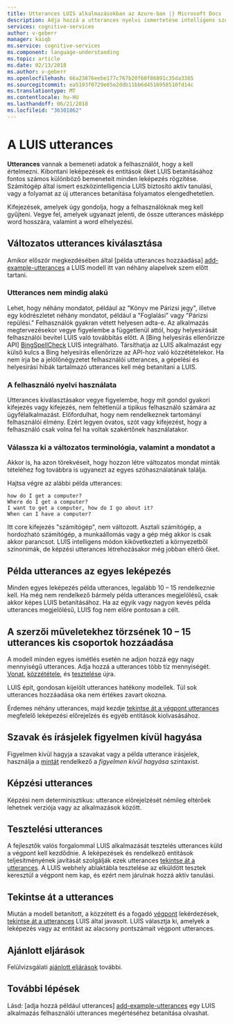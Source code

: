 ```yaml
---
title: Utterances LUIS alkalmazásokban az Azure-ban |} Microsoft Docs
description: Adja hozzá a utterances nyelvi ismertetése intelligens szolgáltatás (LUIS) alkalmazásokban.
services: cognitive-services
author: v-geberr
manager: kaiqb
ms.service: cognitive-services
ms.component: language-understanding
ms.topic: article
ms.date: 02/13/2018
ms.author: v-geberr
ms.openlocfilehash: 66a23876eebe177c767b20f60f86891c35da3385
ms.sourcegitcommit: ea5193f0729e85e2ddb11bb6d4516958510fd14c
ms.translationtype: MT
ms.contentlocale: hu-HU
ms.lasthandoff: 06/21/2018
ms.locfileid: "36301862"
---
```

# <a name="utterances-in-luis"></a>A LUIS utterances

**Utterances** vannak a bemeneti adatok a felhasználót, hogy a kell értelmezni. Kibontani leképezések és entitások őket LUIS betanításához fontos számos különböző bemeneteit minden leképezés rögzítése. Számítógép által ismert eszközintelligencia LUIS biztosító aktív tanulási, vagy a folyamat az új utterances betanítása folyamatos elengedhetetlen.

Kifejezések, amelyek úgy gondolja, hogy a felhasználóknak meg kell gyűjteni. Vegye fel, amelyek ugyanazt jelenti, de össze utterances másképp word hosszára, valamint a word elhelyezési. 

## <a name="how-to-choose-varied-utterances"></a>Változatos utterances kiválasztása
Amikor először megkezdésében által [példa utterances hozzáadása] [ add-example-utterances] a LUIS modell itt van néhány alapelvek szem előtt tartani.

### <a name="utterances-arent-always-well-formed"></a>Utterances nem mindig alakú
Lehet, hogy néhány mondatot, például az "Könyv me Párizsi jegy", illetve egy kódrészletet néhány mondatot, például a "Foglalási" vagy "Párizsi repülési."  Felhasználók gyakran vétett helyesen adta-e. Az alkalmazás megtervezésekor vegye figyelembe a függetlenül attól, hogy helyesírását felhasználói bevitel LUIS való továbbítás előtt. A [Bing helyesírás ellenőrizze API] [ BingSpellCheck] LUIS integrálható. Társíthatja az LUIS alkalmazást egy külső kulcs a Bing helyesírás ellenőrizze az API-hoz való közzétételekor. Ha nem írja be a jelölőnégyzetet felhasználói utterances, a gépelési és helyesírási hibák tartalmazó utterances kell még betanítani a LUIS.

### <a name="use-the-representative-language-of-the-user"></a>A felhasználó nyelvi használata
Utterances kiválasztásakor vegye figyelembe, hogy mit gondol gyakori kifejezés vagy kifejezés, nem feltétlenül a tipikus felhasználó számára az ügyfélalkalmazást. Előfordulhat, hogy nem rendelkeznek tartományi felhasználói élmény. Ezért legyen óvatos, szót vagy kifejezést, hogy a felhasználó csak volna fel ha voltak szakértőnek használatakor.

### <a name="choose-varied-terminology-as-well-as-phrasing"></a>Válassza ki a változatos terminológia, valamint a mondatot a
Akkor is, ha azon törekvéseit, hogy hozzon létre változatos mondat minták tételéhez fog továbbra is ugyanezt az egyes szóhasználatának találja.

Hajtsa végre az alábbi példa utterances:
```
how do I get a computer?
Where do I get a computer?
I want to get a computer, how do I go about it?
When can I have a computer? 
```
Itt core kifejezés "számítógép", nem változott. Asztali számítógép, a hordozható számítógép, a munkaállomás vagy a gép még akkor is csak akkor parancsot. LUIS intelligens módon kikövetkezteti a környezetből szinonimák, de képzési utterances létrehozásakor még jobban eltérő őket.

## <a name="example-utterances-in-each-intent"></a>Példa utterances az egyes leképezés
Minden egyes leképezés példa utterances, legalább 10 – 15 rendelkeznie kell. Ha még nem rendelkező bármely példa utterances megjelölésű, csak akkor képes LUIS betanításához. Ha az egyik vagy nagyon kevés példa utterances megjelölésű, LUIS fog nem előre pontosan a célt. 

## <a name="add-small-groups-of-10-15-utterances-for-each-authoring-iteration"></a>A szerzői műveletekhez törzsének 10 – 15 utterances kis csoportok hozzáadása
A modell minden egyes ismétlés esetén ne adjon hozzá egy nagy mennyiségű utterances. Adja hozzá a utterances több tíz mennyiségét. [Vonat](luis-how-to-train.md), [közzététele](publishapp.md), és [tesztelése](interactive-test.md) újra.  

LUIS épít, gondosan kijelölt utterances hatékony modellek. Túl sok utterances hozzáadása oka nem értékes zavart okozna.  

Érdemes néhány utterances, majd kezdje [tekintse át a végpont utterances](label-suggested-utterances.md) megfelelő leképezési előrejelzés és egyéb entitások kiolvasásához.

## <a name="ignoring-words-and-punctuation"></a>Szavak és írásjelek figyelmen kívül hagyása
Figyelmen kívül hagyja a szavakat vagy a példa utterance írásjelek, használja a [mintát](luis-concept-patterns.md#pattern-syntax) rendelkező a _figyelmen kívül hagyása_ szintaxist. 

## <a name="training-utterances"></a>Képzési utterances
Képzési nem determinisztikus: utterance előrejelzését némileg eltérőek lehetnek verziója vagy az alkalmazások között.

## <a name="testing-utterances"></a>Tesztelési utterances 

A fejlesztők valós forgalommal LUIS alkalmazását tesztelés utterances küld a végpont kell kezdődnie. A leképezések és rendelkező entitások teljesítményének javítását szolgálják ezek utterances [tekintse át a utterances](label-suggested-utterances.md). A LUIS webhely ablaktábla tesztelése az elküldött tesztek keresztül a végpont nem kap, és ezért nem járulnak hozzá aktív tanulási. 

## <a name="review-utterances"></a>Tekintse át a utterances
Miután a modell betanított, a közzétett és a fogadó [végpont](luis-glossary.md#endpoint) lekérdezések, [tekintse át a utterances](label-suggested-utterances.md) LUIS által javasolt. LUIS választja ki, amelyek a leképezés vagy az entitást az alacsony pontszámait végpont utterances. 

## <a name="best-practices"></a>Ajánlott eljárások
Felülvizsgálati [ajánlott eljárások](luis-concept-best-practices.md) további.

## <a name="next-steps"></a>További lépések
Lásd: [adja hozzá például utterances] [ add-example-utterances] egy LUIS alkalmazás felhasználói utterances megértéséhez betanítása olvashat.

[add-example-utterances]: https://docs.microsoft.com/azure/cognitive-services/luis/luis-how-to-add-example-utterances
[BingSpellCheck]: https://docs.microsoft.com/azure/cognitive-services/bing-spell-check/proof-text
